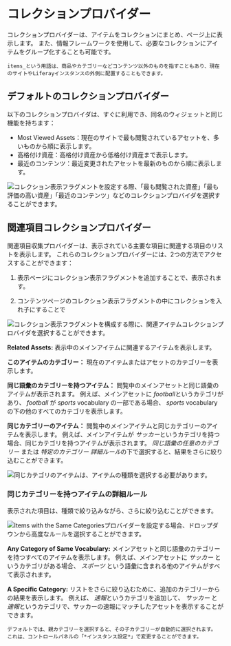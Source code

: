 # コレクションプロバイダー

コレクションプロバイダーは、アイテムをコレクションにまとめ、ページ上に表示します。 また、情報フレームワークを使用して、必要なコレクションにアイテムをグループ化することも可能です。

```{note}
items_という用語は、商品やカテゴリーなどコンテンツ以外のものを指すこともあり、現在のサイトやLiferayインスタンスの外側に配置することもできます。
```

## デフォルトのコレクションプロバイダー

以下のコレクションプロバイダは、すぐに利用でき、同名のウィジェットと同じ機能を持ちます：

* Most Viewed Assets：現在のサイトで最も閲覧されているアセットを、多いものから順に表示します。
* 高格付け資産：高格付け資産から低格付け資産まで表示します。
* 最近のコンテンツ：最近変更されたアセットを最新のものから順に表示します。

![コレクション表示フラグメントを設定する際、「最も閲覧された資産」「最も評価の高い資産」「最近のコンテンツ」などのコレクションプロバイダを選択することができます。](./collection-providers/01.png)

## 関連項目コレクションプロバイダー

関連項目収集プロバイダーは、表示されている主要な項目に関連する項目のリストを表示します。 これらのコレクションプロバイダーには、2つの方法でアクセスすることができます：

1. 表示ページにコレクション表示フラグメントを追加することで、表示されます。

1. コンテンツページのコレクション表示フラグメントの中にコレクションを入れ子にすることで

![コレクション表示フラグメントを構成する際に、関連アイテムコレクションプロバイダを選択することができます。](./collection-providers/02.png)

**Related Assets:** 表示中のメインアイテムに関連するアイテムを表示します。

**このアイテムのカテゴリー：** 現在のアイテムまたはアセットのカテゴリーを表示します。

**同じ語彙のカテゴリーを持つアイテム：** 閲覧中のメインアセットと同じ語彙のアイテムが表示されます。 例えば、メインアセットに *football*というカテゴリがあり、 *football* が *sports* vocabulary の一部である場合、 *sports* vocabulary の下の他のすべてのカテゴリを表示します。

**同じカテゴリーのアイテム：** 閲覧中のメインアイテムと同じカテゴリーのアイテムを表示します。 例えば、メインアイテムが *サッカー*というカテゴリを持つ場合、同じカテゴリを持つアイテムが表示されます。 _同じ語彙の任意のカテゴリー_ または _特定のカテゴリー_ *詳細ルール*の下で選択すると、結果をさらに絞り込むことができます。

![同じカテゴリのアイテムは、アイテムの種類を選択する必要があります。](./collection-providers/04.png)

### 同じカテゴリーを持つアイテムの詳細ルール

表示された項目は、種類で絞り込みながら、さらに絞り込むことができます。

![Items with the Same Categoriesプロバイダーを設定する場合、ドロップダウンから高度なルールを選択することができます。](./collection-providers/03.png)

**Any Category of Same Vocabulary:** メインアセットと同じ語彙のカテゴリーを持つすべてのアイテムを表示します。 例えば、メインアセットに *サッカー* というカテゴリがある場合、 *スポーツ* という語彙に含まれる他のアイテムがすべて表示されます。

**A Specific Category:** リストをさらに絞り込むために、追加のカテゴリーからの結果を表示します。 例えば、 *速報*というカテゴリを追加して、 *サッカー* と *速報*というカテゴリで、サッカーの速報にマッチしたアセットを表示することができます。

```{tip}
デフォルトでは、親カテゴリーを選択すると、その子カテゴリーが自動的に選択されます。 これは、コントロールパネルの「*インスタンス設定*」で変更することができます。
```
